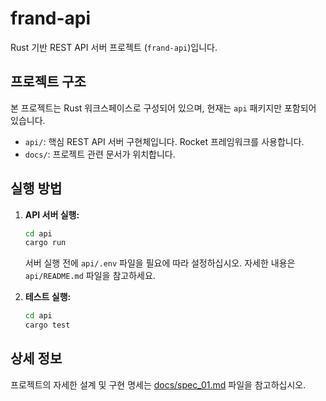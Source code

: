 # frand-api

Rust 기반 REST API 서버 프로젝트 (`frand-api`)입니다.

## 프로젝트 구조

본 프로젝트는 Rust 워크스페이스로 구성되어 있으며, 현재는 `api` 패키지만 포함되어 있습니다.

*   `api/`: 핵심 REST API 서버 구현체입니다. Rocket 프레임워크를 사용합니다.
*   `docs/`: 프로젝트 관련 문서가 위치합니다.

## 실행 방법

1.  **API 서버 실행:**
    ```bash
    cd api
    cargo run
    ```
    서버 실행 전에 `api/.env` 파일을 필요에 따라 설정하십시오. 자세한 내용은 `api/README.md` 파일을 참고하세요.

2.  **테스트 실행:**
    ```bash
    cd api
    cargo test
    ```

## 상세 정보

프로젝트의 자세한 설계 및 구현 명세는 [docs/spec_01.md](docs/spec_01.md) 파일을 참고하십시오.
